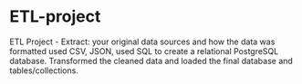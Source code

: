# ETL-project
ETL Project - Extract: your original data sources and how the data was formatted used CSV, JSON, used SQL to create a relational PostgreSQL database. 
Transformed the cleaned data and loaded the final database and tables/collections.
